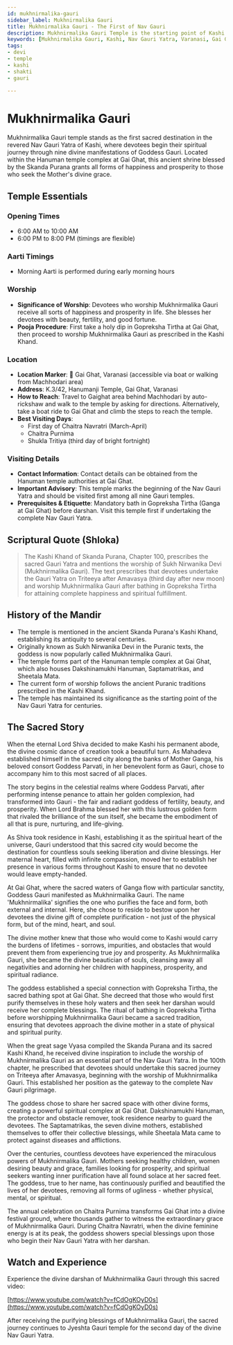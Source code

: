 ```yaml
---
id: mukhnirmalika-gauri
sidebar_label: Mukhnirmalika Gauri
title: Mukhnirmalika Gauri - The First of Nav Gauri
description: Mukhnirmalika Gauri Temple is the starting point of Kashi's Nav Gauri Yatra, granting happiness, prosperity, and good fortune to all who seek the Mother's grace.
keywords: [Mukhnirmalika Gauri, Kashi, Nav Gauri Yatra, Varanasi, Gai Ghat, Skanda Purana]
tags:
- devi
- temple
- kashi
- shakti
- gauri

---
```

# Mukhnirmalika Gauri

Mukhnirmalika Gauri temple stands as the first sacred destination in the revered Nav Gauri Yatra of Kashi, where devotees begin their spiritual journey through nine divine manifestations of Goddess Gauri. Located within the Hanuman temple complex at Gai Ghat, this ancient shrine blessed by the Skanda Purana grants all forms of happiness and prosperity to those who seek the Mother's divine grace.

## Temple Essentials

### Opening Times
* 6:00 AM to 10:00 AM
* 6:00 PM to 8:00 PM
(timings are flexible)

### Aarti Timings
* Morning Aarti is performed during early morning hours

### Worship
* **Significance of Worship**: Devotees who worship Mukhnirmalika Gauri receive all sorts of happiness and prosperity in life. She blesses her devotees with beauty, fertility, and good fortune.
* **Pooja Procedure**: First take a holy dip in Gopreksha Tirtha at Gai Ghat, then proceed to worship Mukhnirmalika Gauri as prescribed in the Kashi Khand.

### Location
* **Location Marker**: 📍 Gai Ghat, Varanasi (accessible via boat or walking from Machhodari area)
* **Address**: K.3/42, Hanumanji Temple, Gai Ghat, Varanasi
* **How to Reach**: Travel to Gaighat area behind Machhodari by auto-rickshaw and walk to the temple by asking for directions. Alternatively, take a boat ride to Gai Ghat and climb the steps to reach the temple.
* **Best Visiting Days**:
  * First day of Chaitra Navratri (March-April)
  * Chaitra Purnima
  * Shukla Tritiya (third day of bright fortnight)

### Visiting Details
* **Contact Information**: Contact details can be obtained from the Hanuman temple authorities at Gai Ghat.
* **Important Advisory**: This temple marks the beginning of the Nav Gauri Yatra and should be visited first among all nine Gauri temples.
* **Prerequisites & Etiquette**: Mandatory bath in Gopreksha Tirtha (Ganga at Gai Ghat) before darshan. Visit this temple first if undertaking the complete Nav Gauri Yatra.

## Scriptural Quote (Shloka)
> The Kashi Khand of Skanda Purana, Chapter 100, prescribes the sacred Gauri Yatra and mentions the worship of Sukh Nirwanika Devi (Mukhnirmalika Gauri). The text prescribes that devotees undertake the Gauri Yatra on Triteeya after Amavasya (third day after new moon) and worship Mukhnirmalika Gauri after bathing in Gopreksha Tirtha for attaining complete happiness and spiritual fulfillment.

## History of the Mandir
* The temple is mentioned in the ancient Skanda Purana's Kashi Khand, establishing its antiquity to several centuries.
* Originally known as Sukh Nirwanika Devi in the Puranic texts, the goddess is now popularly called Mukhnirmalika Gauri.
* The temple forms part of the Hanuman temple complex at Gai Ghat, which also houses Dakshinamukhi Hanuman, Saptamatrikas, and Sheetala Mata.
* The current form of worship follows the ancient Puranic traditions prescribed in the Kashi Khand.
* The temple has maintained its significance as the starting point of the Nav Gauri Yatra for centuries.

## The Sacred Story
When the eternal Lord Shiva decided to make Kashi his permanent abode, the divine cosmic dance of creation took a beautiful turn. As Mahadeva established himself in the sacred city along the banks of Mother Ganga, his beloved consort Goddess Parvati, in her benevolent form as Gauri, chose to accompany him to this most sacred of all places.

The story begins in the celestial realms where Goddess Parvati, after performing intense penance to attain her golden complexion, had transformed into Gauri - the fair and radiant goddess of fertility, beauty, and prosperity. When Lord Brahma blessed her with this lustrous golden form that rivaled the brilliance of the sun itself, she became the embodiment of all that is pure, nurturing, and life-giving.

As Shiva took residence in Kashi, establishing it as the spiritual heart of the universe, Gauri understood that this sacred city would become the destination for countless souls seeking liberation and divine blessings. Her maternal heart, filled with infinite compassion, moved her to establish her presence in various forms throughout Kashi to ensure that no devotee would leave empty-handed.

At Gai Ghat, where the sacred waters of Ganga flow with particular sanctity, Goddess Gauri manifested as Mukhnirmalika Gauri. The name 'Mukhnirmalika' signifies the one who purifies the face and form, both external and internal. Here, she chose to reside to bestow upon her devotees the divine gift of complete purification - not just of the physical form, but of the mind, heart, and soul.

The divine mother knew that those who would come to Kashi would carry the burdens of lifetimes - sorrows, impurities, and obstacles that would prevent them from experiencing true joy and prosperity. As Mukhnirmalika Gauri, she became the divine beautician of souls, cleansing away all negativities and adorning her children with happiness, prosperity, and spiritual radiance.

The goddess established a special connection with Gopreksha Tirtha, the sacred bathing spot at Gai Ghat. She decreed that those who would first purify themselves in these holy waters and then seek her darshan would receive her complete blessings. The ritual of bathing in Gopreksha Tirtha before worshipping Mukhnirmalika Gauri became a sacred tradition, ensuring that devotees approach the divine mother in a state of physical and spiritual purity.

When the great sage Vyasa compiled the Skanda Purana and its sacred Kashi Khand, he received divine inspiration to include the worship of Mukhnirmalika Gauri as an essential part of the Nav Gauri Yatra. In the 100th chapter, he prescribed that devotees should undertake this sacred journey on Triteeya after Amavasya, beginning with the worship of Mukhnirmalika Gauri. This established her position as the gateway to the complete Nav Gauri pilgrimage.

The goddess chose to share her sacred space with other divine forms, creating a powerful spiritual complex at Gai Ghat. Dakshinamukhi Hanuman, the protector and obstacle remover, took residence nearby to guard the devotees. The Saptamatrikas, the seven divine mothers, established themselves to offer their collective blessings, while Sheetala Mata came to protect against diseases and afflictions.

Over the centuries, countless devotees have experienced the miraculous powers of Mukhnirmalika Gauri. Mothers seeking healthy children, women desiring beauty and grace, families looking for prosperity, and spiritual seekers wanting inner purification have all found solace at her sacred feet. The goddess, true to her name, has continuously purified and beautified the lives of her devotees, removing all forms of ugliness - whether physical, mental, or spiritual.

The annual celebration on Chaitra Purnima transforms Gai Ghat into a divine festival ground, where thousands gather to witness the extraordinary grace of Mukhnirmalika Gauri. During Chaitra Navratri, when the divine feminine energy is at its peak, the goddess showers special blessings upon those who begin their Nav Gauri Yatra with her darshan.

## Watch and Experience
Experience the divine darshan of Mukhnirmalika Gauri through this sacred video:

[https://www.youtube.com/watch?v=fCdOgKOyD0s](https://www.youtube.com/watch?v=fCdOgKOyD0s)

After receiving the purifying blessings of Mukhnirmalika Gauri, the sacred journey continues to Jyeshta Gauri temple for the second day of the divine Nav Gauri Yatra.